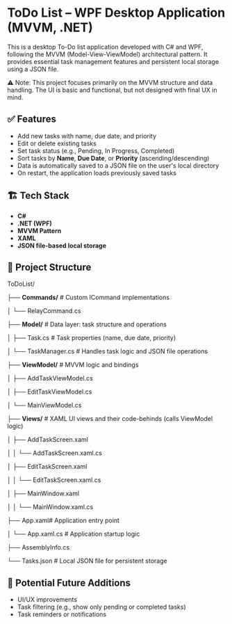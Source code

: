 # ToDo List – WPF Desktop Application (MVVM, .NET)

This is a desktop To-Do list application developed with C# and WPF, following the MVVM (Model-View-ViewModel) architectural pattern. It provides essential task management features and persistent local storage using a JSON file.

⚠️ Note:
This project focuses primarily on the MVVM structure and data handling. The UI is basic and functional, but not designed with final UX in mind.

## ✅ Features

- Add new tasks with name, due date, and priority
- Edit or delete existing tasks
- Set task status (e.g., Pending, In Progress, Completed)
- Sort tasks by **Name**, **Due Date**, or **Priority** (ascending/descending)
- Data is automatically saved to a JSON file on the user's local directory
- On restart, the application loads previously saved tasks

## 🏗️ Tech Stack

- **C#**
- **.NET (WPF)**
- **MVVM Pattern**
- **XAML**
- **JSON file-based local storage**


## 📁 Project Structure

ToDoList/

├── **Commands/**   # Custom ICommand implementations

│ └── RelayCommand.cs 

├── **Model/**  # Data layer: task structure and operations  

│ ├── Task.cs # Task properties (name, due date, priority)

│ └── TaskManager.cs # Handles task logic and JSON file operations

├── **ViewModel/**  # MVVM logic and bindings

│ ├── AddTaskViewModel.cs

│ ├── EditTaskViewModel.cs

│ └── MainViewModel.cs

├── **Views/**  # XAML UI views and their code-behinds (calls ViewModel logic)

│ ├── AddTaskScreen.xaml

│ │ └── AddTaskScreen.xaml.cs

│ ├── EditTaskScreen.xaml

│ │ └── EditTaskScreen.xaml.cs

│ ├── MainWindow.xaml

│ │ └── MainWindow.xaml.cs

├── App.xaml# Application entry point

│ └── App.xaml.cs # Application startup logic

├── AssemblyInfo.cs

└── Tasks.json # Local JSON file for persistent storage


## 🚀 Potential Future Additions

- UI/UX improvements
- Task filtering (e.g., show only pending or completed tasks)
- Task reminders or notifications
